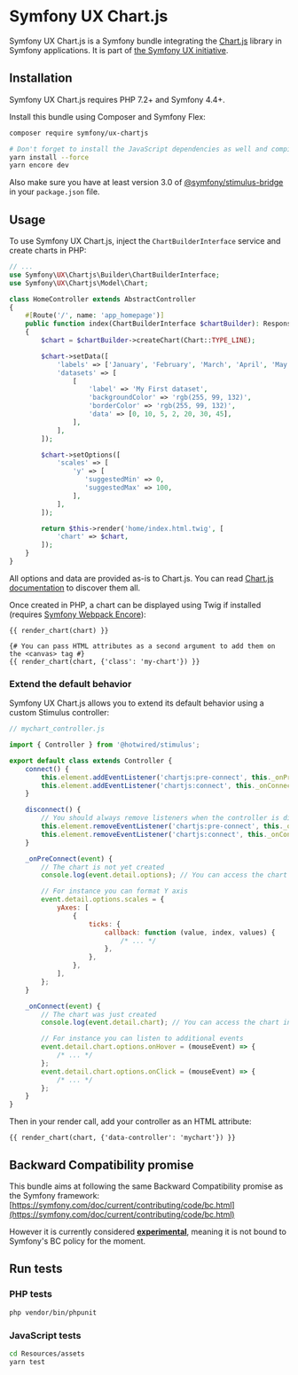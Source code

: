 # Symfony UX Chart.js

Symfony UX Chart.js is a Symfony bundle integrating the [Chart.js](https://www.chartjs.org/)
library in Symfony applications. It is part of [the Symfony UX initiative](https://symfony.com/ux).

## Installation

Symfony UX Chart.js requires PHP 7.2+ and Symfony 4.4+.

Install this bundle using Composer and Symfony Flex:

```sh
composer require symfony/ux-chartjs

# Don't forget to install the JavaScript dependencies as well and compile
yarn install --force
yarn encore dev
```

Also make sure you have at least version 3.0 of [@symfony/stimulus-bridge](https://github.com/symfony/stimulus-bridge)
in your `package.json` file.

## Usage

To use Symfony UX Chart.js, inject the `ChartBuilderInterface` service and
create charts in PHP:

```php
// ...
use Symfony\UX\Chartjs\Builder\ChartBuilderInterface;
use Symfony\UX\Chartjs\Model\Chart;

class HomeController extends AbstractController
{
    #[Route('/', name: 'app_homepage')]
    public function index(ChartBuilderInterface $chartBuilder): Response
    {
        $chart = $chartBuilder->createChart(Chart::TYPE_LINE);

        $chart->setData([
            'labels' => ['January', 'February', 'March', 'April', 'May', 'June', 'July'],
            'datasets' => [
                [
                    'label' => 'My First dataset',
                    'backgroundColor' => 'rgb(255, 99, 132)',
                    'borderColor' => 'rgb(255, 99, 132)',
                    'data' => [0, 10, 5, 2, 20, 30, 45],
                ],
            ],
        ]);

        $chart->setOptions([
            'scales' => [
                'y' => [
                   'suggestedMin' => 0,
                   'suggestedMax' => 100,
                ],
            ],
        ]);

        return $this->render('home/index.html.twig', [
            'chart' => $chart,
        ]);
    }
}
```

All options and data are provided as-is to Chart.js. You can read
[Chart.js documentation](https://www.chartjs.org/docs/latest/) to discover them all.

Once created in PHP, a chart can be displayed using Twig if installed
(requires [Symfony Webpack Encore](https://symfony.com/doc/current/frontend/encore/installation.html)):

```twig
{{ render_chart(chart) }}

{# You can pass HTML attributes as a second argument to add them on the <canvas> tag #}
{{ render_chart(chart, {'class': 'my-chart'}) }}
```

### Extend the default behavior

Symfony UX Chart.js allows you to extend its default behavior using a custom Stimulus controller:

```js
// mychart_controller.js

import { Controller } from '@hotwired/stimulus';

export default class extends Controller {
    connect() {
        this.element.addEventListener('chartjs:pre-connect', this._onPreConnect);
        this.element.addEventListener('chartjs:connect', this._onConnect);
    }

    disconnect() {
        // You should always remove listeners when the controller is disconnected to avoid side effects
        this.element.removeEventListener('chartjs:pre-connect', this._onPreConnect);
        this.element.removeEventListener('chartjs:connect', this._onConnect);
    }

    _onPreConnect(event) {
        // The chart is not yet created
        console.log(event.detail.options); // You can access the chart options using the event details

        // For instance you can format Y axis
        event.detail.options.scales = {
            yAxes: [
                {
                    ticks: {
                        callback: function (value, index, values) {
                            /* ... */
                        },
                    },
                },
            ],
        };
    }

    _onConnect(event) {
        // The chart was just created
        console.log(event.detail.chart); // You can access the chart instance using the event details

        // For instance you can listen to additional events
        event.detail.chart.options.onHover = (mouseEvent) => {
            /* ... */
        };
        event.detail.chart.options.onClick = (mouseEvent) => {
            /* ... */
        };
    }
}
```

Then in your render call, add your controller as an HTML attribute:

```twig
{{ render_chart(chart, {'data-controller': 'mychart'}) }}
```

## Backward Compatibility promise

This bundle aims at following the same Backward Compatibility promise as the Symfony framework:
[https://symfony.com/doc/current/contributing/code/bc.html](https://symfony.com/doc/current/contributing/code/bc.html)

However it is currently considered
[**experimental**](https://symfony.com/doc/current/contributing/code/experimental.html),
meaning it is not bound to Symfony's BC policy for the moment.

## Run tests

### PHP tests

```sh
php vendor/bin/phpunit
```

### JavaScript tests

```sh
cd Resources/assets
yarn test
```
